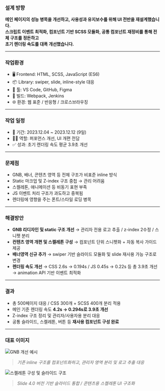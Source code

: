 ### 설계 방향

**메인 페이지의 성능 병목을 개선하고, 사용성과 유지보수를 위해 UI 전반을 재설계했습니다.  
스크립트 이벤트 최적화, 컴포넌트 기반 SCSS 모듈화, 공통 컴포넌트 재정비를 통해 전체 구조를 정돈하고  
초기 렌더링 속도를 대폭 개선했습니다.**

---

### 작업환경

- 🖥 Frontend: HTML, SCSS, JavaScript (ES6)
- 📦 Library: swiper, slide, inline-style 대응
- 🧰 툴: VS Code, GitHub, Figma
- 🔧 빌드: Webpack, Jenkins
- 🌐 환경: 웹 표준 / 반응형 / 크로스브라우징

---

### 작업 일정

- 📅 기간: 2023.12.04 ~ 2023.12.12 (9일)
- 👩‍💻 역할: 퍼포먼스 개선, UI 개편 전담
- ✅ 성과: 초기 렌더링 속도 평균 3.9초 개선

---

### 문제점

- GNB, 배너, 콘텐츠 영역 등 전체 구조가 비표준 inline 방식  
- Static 마크업 및 Z-index 구조 중첩 → 관리 어려움  
- 스켈레톤, 애니메이션 등 비동기 표현 부족  
- JS 이벤트 처리 구조가 과도하고 중복됨  
- 렌더링에 영향을 주는 폰트/스타일 로딩 병목

---

### 해결방안

- **GNB 리디자인 및 static 구조 개선**
  → 관리자 전용 로고 추출 / z-index 2수정 / 스니펫 분리
- **컨텐츠 영역 개편 및 스켈레톤 구성**
  → 컴포넌트 단위 스니펫화 + 자동 복사 가이드 제공
- **배너영역 신규 추가**
  → swiper 기반 슬라이드 모듈화 및 slide 재사용 가능 구조로 변경
- **렌더링 속도 개선**
  → CSS 2.6s → 0.194s / JS 0.45s → 0.22s 등 총 3.9초 개선  
  → animation API 기반 이벤트 최적화

---

### 결과

- 총 500페이지 대응 / CSS 300개 + SCSS 400개 분리 적용  
- 메인 기준 렌더링 속도 **4.2s → 0.294s로 3.9초 개선**  
- Z-index 구조 정리 및 관리자/사용자용 분리 대응  
- 공통 슬라이드, 스켈레톤, 버튼 등 **재사용 컴포넌트 구성 완료**

---

### 대표 이미지

![GNB 개선 예시](./assets/image/jab_main.png)  
> *기존 inline 구조를 컴포넌트화하고, 관리자 영역 분리 및 로고 추출 대응*

![스켈레톤 구성 및 슬라이드 구조](./assets/image/jab_slide.png)  
> *Slide 4.0 버전 기반 슬라이드 통합 / 콘텐츠용 스켈레톤 UI 구조화*